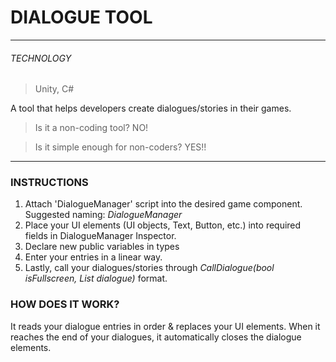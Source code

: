 # DIALOGUE TOOL

***

###### TECHNOLOGY
> Unity, C#

A tool that helps developers create dialogues/stories in their games. 

> Is it a non-coding tool?
> NO!

> Is it simple enough for non-coders?
> YES!!

---

### INSTRUCTIONS

1. Attach 'DialogueManager' script into the desired game component. Suggested naming: _DialogueManager_
2. Place your UI elements (UI objects, Text, Button, etc.) into required fields in DialogueManager Inspector.
3. Declare new public variables in _<DialogueEntry>_ types
4. Enter your entries in a linear way.
5. Lastly, call your dialogues/stories through _CallDialogue(bool isFullscreen, List<DialogueEntry> dialogue)_ format.

### HOW DOES IT WORK?

It reads your dialogue entries in order & replaces your UI elements. When it reaches the end of your dialogues, it automatically closes the dialogue elements.
